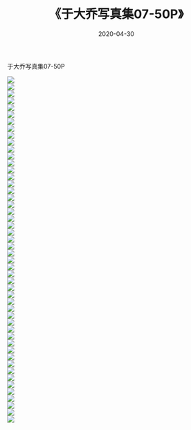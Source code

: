 ﻿---
layout: post
title:  《于大乔写真集07-50P》
date:   2020-04-30
img: http://img.660000.xyz/Sharelink/性感/2020/于大乔写真集07-50P/000.jpg
categories: [美女, 清纯, 唯美]
---

于大乔写真集07-50P

  ![](http://img.660000.xyz/Sharelink/性感/2020/于大乔写真集07-50P/001.jpg) <br> ![](http://img.660000.xyz/Sharelink/性感/2020/于大乔写真集07-50P/002.jpg) <br> ![](http://img.660000.xyz/Sharelink/性感/2020/于大乔写真集07-50P/003.jpg) <br> ![](http://img.660000.xyz/Sharelink/性感/2020/于大乔写真集07-50P/004.jpg) <br> ![](http://img.660000.xyz/Sharelink/性感/2020/于大乔写真集07-50P/005.jpg) <br> ![](http://img.660000.xyz/Sharelink/性感/2020/于大乔写真集07-50P/006.jpg) <br> ![](http://img.660000.xyz/Sharelink/性感/2020/于大乔写真集07-50P/007.jpg) <br> ![](http://img.660000.xyz/Sharelink/性感/2020/于大乔写真集07-50P/008.jpg) <br> ![](http://img.660000.xyz/Sharelink/性感/2020/于大乔写真集07-50P/009.jpg) <br> ![](http://img.660000.xyz/Sharelink/性感/2020/于大乔写真集07-50P/010.jpg) <br> ![](http://img.660000.xyz/Sharelink/性感/2020/于大乔写真集07-50P/011.jpg) <br> ![](http://img.660000.xyz/Sharelink/性感/2020/于大乔写真集07-50P/012.jpg) <br> ![](http://img.660000.xyz/Sharelink/性感/2020/于大乔写真集07-50P/013.jpg) <br> ![](http://img.660000.xyz/Sharelink/性感/2020/于大乔写真集07-50P/014.jpg) <br> ![](http://img.660000.xyz/Sharelink/性感/2020/于大乔写真集07-50P/015.jpg) <br> ![](http://img.660000.xyz/Sharelink/性感/2020/于大乔写真集07-50P/016.jpg) <br> ![](http://img.660000.xyz/Sharelink/性感/2020/于大乔写真集07-50P/017.jpg) <br> ![](http://img.660000.xyz/Sharelink/性感/2020/于大乔写真集07-50P/018.jpg) <br> ![](http://img.660000.xyz/Sharelink/性感/2020/于大乔写真集07-50P/019.jpg) <br> ![](http://img.660000.xyz/Sharelink/性感/2020/于大乔写真集07-50P/020.jpg) <br> ![](http://img.660000.xyz/Sharelink/性感/2020/于大乔写真集07-50P/021.jpg) <br> ![](http://img.660000.xyz/Sharelink/性感/2020/于大乔写真集07-50P/022.jpg) <br> ![](http://img.660000.xyz/Sharelink/性感/2020/于大乔写真集07-50P/023.jpg) <br> ![](http://img.660000.xyz/Sharelink/性感/2020/于大乔写真集07-50P/024.jpg) <br> ![](http://img.660000.xyz/Sharelink/性感/2020/于大乔写真集07-50P/025.jpg) <br> ![](http://img.660000.xyz/Sharelink/性感/2020/于大乔写真集07-50P/026.jpg) <br> ![](http://img.660000.xyz/Sharelink/性感/2020/于大乔写真集07-50P/027.jpg) <br> ![](http://img.660000.xyz/Sharelink/性感/2020/于大乔写真集07-50P/028.jpg) <br> ![](http://img.660000.xyz/Sharelink/性感/2020/于大乔写真集07-50P/029.jpg) <br> ![](http://img.660000.xyz/Sharelink/性感/2020/于大乔写真集07-50P/030.jpg) <br> ![](http://img.660000.xyz/Sharelink/性感/2020/于大乔写真集07-50P/031.jpg) <br> ![](http://img.660000.xyz/Sharelink/性感/2020/于大乔写真集07-50P/032.jpg) <br> ![](http://img.660000.xyz/Sharelink/性感/2020/于大乔写真集07-50P/033.jpg) <br> ![](http://img.660000.xyz/Sharelink/性感/2020/于大乔写真集07-50P/034.jpg) <br> ![](http://img.660000.xyz/Sharelink/性感/2020/于大乔写真集07-50P/035.jpg) <br> ![](http://img.660000.xyz/Sharelink/性感/2020/于大乔写真集07-50P/036.jpg) <br> ![](http://img.660000.xyz/Sharelink/性感/2020/于大乔写真集07-50P/037.jpg) <br> ![](http://img.660000.xyz/Sharelink/性感/2020/于大乔写真集07-50P/038.jpg) <br> ![](http://img.660000.xyz/Sharelink/性感/2020/于大乔写真集07-50P/039.jpg) <br> ![](http://img.660000.xyz/Sharelink/性感/2020/于大乔写真集07-50P/040.jpg) <br> ![](http://img.660000.xyz/Sharelink/性感/2020/于大乔写真集07-50P/041.jpg) <br> ![](http://img.660000.xyz/Sharelink/性感/2020/于大乔写真集07-50P/042.jpg) <br> ![](http://img.660000.xyz/Sharelink/性感/2020/于大乔写真集07-50P/043.jpg) <br> ![](http://img.660000.xyz/Sharelink/性感/2020/于大乔写真集07-50P/044.jpg) <br> ![](http://img.660000.xyz/Sharelink/性感/2020/于大乔写真集07-50P/045.jpg) <br> ![](http://img.660000.xyz/Sharelink/性感/2020/于大乔写真集07-50P/046.jpg) <br> ![](http://img.660000.xyz/Sharelink/性感/2020/于大乔写真集07-50P/047.jpg) <br> ![](http://img.660000.xyz/Sharelink/性感/2020/于大乔写真集07-50P/048.jpg) <br> ![](http://img.660000.xyz/Sharelink/性感/2020/于大乔写真集07-50P/049.jpg) <br> ![](http://img.660000.xyz/Sharelink/性感/2020/于大乔写真集07-50P/050.jpg) <br>